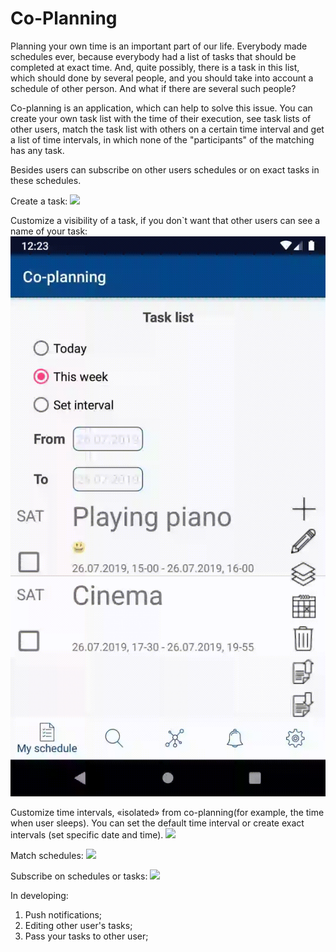 # Co-Planning

Planning your own time is an important part of our life. Everybody made schedules ever, because everybody had a list of tasks that should be completed at exact time. 
And, quite possibly, there is a task in this list, which should done by several people, and you should take into account a schedule of other person. And what if there are several such people?

Co-planning is an application, which can help to solve this issue. You can create your own task list with the time of their execution, see task lists of other users, match the task list with others on a certain time interval and get a list of time intervals, in which none of the "participants" of the matching has any task.

Besides users can subscribe on other users schedules or on exact tasks in these schedules.

Create a task:
![](Create_and_edit_task.gif)

Customize a visibility of a task, if you don`t want that other users can see a name of your task:
![](Change_task_visibility.gif)

Customize time intervals, «isolated» from co-planning(for example, the time when user sleeps).
You can set the default time interval or create exact intervals (set specific date and time).
![](Unavailable_intervals_setting.gif)

Match schedules:
![](Mapping.gif)

Subscribe on schedules or tasks:
![](subscribe_unsubscribe.gif)

In developing:
1. Push notifications;
2. Editing other user's tasks;
3. Pass your tasks to other user;
